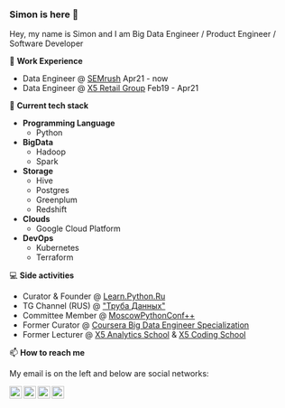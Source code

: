 ### Simon is here 👋

Hey, my name is Simon and I am Big Data Engineer / Product Engineer / Software Developer

🏢 **Work Experience** 

  - Data Engineer @ [SEMrush](https://semrush.com/) Apr21 - now
  - Data Engineer @ [X5 Retail Group](https://www.x5.ru/ru) Feb19 - Apr21

🌱 **Current tech stack** 
  - **Programming Language** 
    - Python
  - **BigData** 
    - Hadoop
    - Spark 
  - **Storage** 
    - Hive
    - Postgres
    - Greenplum 
    - Redshift
  - **Clouds**
    - Google Cloud Platform
  - **DevOps**
    - Kubernetes
    - Terraform

💻 **Side activities** 

  - Curator & Founder @ [Learn.Python.Ru](learn.python.ru)
  - TG Channel (RUS) @ ["Труба Данных"](https://t.me/ohmydataengineer)
  - Committee Member @ [MoscowPythonConf++](https://conf.python.ru/)
  - Former Curator @ [Coursera Big Data Engineer Specialization](https://bigdatateam.org/big-data-engineering)
  - Former Lecturer @ [X5 Analytics School](http://x5-academy.ru/) & [X5 Coding School](https://x5-frontend-academy.ru/)


📫 **How to reach me**

My email is on the left and below are social networks:

[<img align="left" alt="Facebook" width="22px" src="https://cdn.jsdelivr.net/npm/simple-icons@v3/icons/facebook.svg" />](https://www.facebook.com/osipov.simon) [<img align="left" alt="Twitter" width="22px" src="https://cdn.jsdelivr.net/npm/simple-icons@v3/icons/twitter.svg" />](https://twitter.com/OsipovSimon) [<img align="left" alt="Telegram" width="22px" src="https://cdn.jsdelivr.net/npm/simple-icons@v3/icons/telegram.svg" />](http://t.me/SimonOsipov) [<img align="left" alt="LinkedIn" width="22px" src="https://cdn.jsdelivr.net/npm/simple-icons@v3/icons/linkedin.svg" />](https://www.linkedin.com/in/simon-osipov/)

